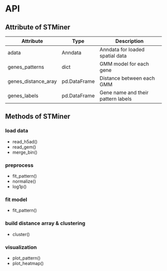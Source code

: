 # API

## Attribute of STMiner

| Attribute           | Type         | Description                        |
|---------------------|--------------|------------------------------------|
| adata               | Anndata      | Anndata for loaded spatial data    |
| genes_patterns      | dict         | GMM model for each gene            |
| genes_distance_aray | pd.DataFrame | Distance between each GMM          |
| genes_labels        | pd.DataFrame | Gene name and their pattern labels |

## Methods of STMiner

### load data
- read_h5ad()
- read_gem()
- merge_bin()
### preprocess
- fit_pattern()
- normalize()
- log1p()
### fit model
- fit_pattern()
### build distance array & clustering
- cluster()
### visualization
- plot_pattern()
- plot_heatmap()